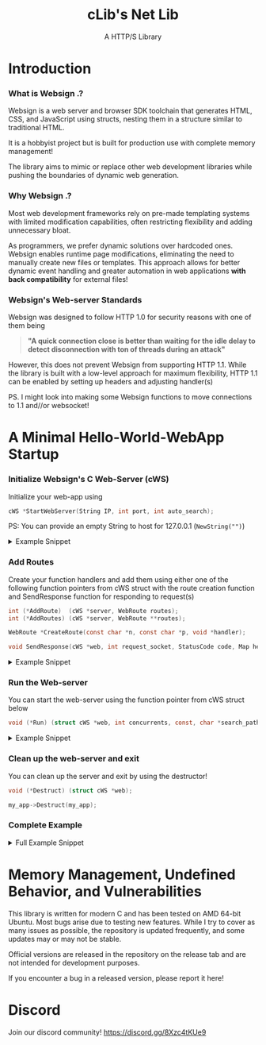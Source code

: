 <div align="center">
    <h1>cLib's Net Lib</h1>
    <p>A HTTP/S Library</p>
</div>

# Introduction

### What is Websign .? 

Websign is a web server and browser SDK toolchain that generates HTML, CSS, and JavaScript using structs, nesting them in a structure similar to traditional HTML.

It is a hobbyist project but is built for production use with complete memory management!

The library aims to mimic or replace other web development libraries while pushing the boundaries of dynamic web generation.

### Why Websign .? 

Most web development frameworks rely on pre-made templating systems with limited modification capabilities, often restricting flexibility and adding unnecessary bloat.

As programmers, we prefer dynamic solutions over hardcoded ones. Websign enables runtime page modifications, eliminating the need to manually create new files or templates. This approach allows for better dynamic event handling and greater automation in web applications **with back compatibility** for external files!

### Websign's Web-server Standards

Websign was designed to follow HTTP 1.0 for security reasons with one of them being 
> **"A quick connection close is better than waiting for the idle delay to detect disconnection with ton of threads during an attack"**

However, this does not prevent Websign from supporting HTTP 1.1. While the library is built with a low-level approach for maximum flexibility, HTTP 1.1 can be enabled by setting up headers and adjusting handler(s)

PS. I might look into making some Websign functions to move connections to 1.1 and//or websocket!

# A Minimal Hello-World-WebApp Startup

### Initialize Websign's C Web-Server (cWS)
Initialize your web-app using 

```c
cWS *StartWebServer(String IP, int port, int auto_search);
```

PS: You can provide an empty String to host for 127.0.0.1 (``NewString("")``)

<details><summary>Example Snippet</summary>

```c
cWS *my_app = StartWebServer(NewString(""), 80, 0);
```
</details>

### Add Routes

Create your function handlers and add them using either one of the following function pointers from cWS struct with the route creation function and SendResponse function for responding to request(s)

```c
int (*AddRoute)  (cWS *server, WebRoute routes);
int (*AddRoutes) (cWS *server, WebRoute **routes);

WebRoute *CreateRoute(const char *n, const char *p, void *handler);

void SendResponse(cWS *web, int request_socket, StatusCode code, Map headers, Map cookies, const char *body);
```

<details><summary>Example Snippet</summary>

```c

// Use 1.0 Default and basic headers
void *index_handler(cWS *server, cWR *req, WebRoute *route, int socket) {
    SendResponse(server, socket, OK, DefaultHeaders, ((Map){0}), "Hello World");
}

// AddRoute
my_app->AddRoute(my_app, (WebRoute){ .Name = "index", .Path = "/", .Handler = index_handler });

// AddRoutes
WebRoute *Routes[1][] = {
    CreateRoute("index", "/", index_handler),
    NULL
};
my_app->AddRoutes(my_app, Routes);
```
</details>

### Run the Web-server

You can start the web-server using the function pointer from cWS struct below

```c
void (*Run) (struct cWS *web, int concurrents, const, char *search_path);
```

<details><summary>Example Snippet</summary>

```c
my_app->Run(server, 99, 0); // Adjust concurrents to your needs!
```
</details>

### Clean up the web-server and exit

You can clean up the server and exit by using the destructor!

```c
void (*Destruct) (struct cWS *web);
```

```c
my_app->Destruct(my_app);
```

### Complete Example

<details><summary>Full Example Snippet</summary>

```c
#include <stdio.h>
#include <string.h>
#include <stdlib.h>

#include <str.h>
#include <map.h>
#include <Net/web.h>

// Use 1.0 Default and basic headers
void *index_handler(cWS *server, cWR *req, WebRoute *route, int socket) {
    SendResponse(server, socket, OK, DefaultHeaders, ((Map){0}), "Hello World");
}

int main() {
    // Initialize cWS
    cWS *my_app = StartWebServer(NewString(""), 80, 0);
    if(!my_app)
    {
        printf("[ - ] Error, Unable to start web server....");
        return 1;
    }

    
    // AddRoute
    int route_check = my_app->AddRoute(my_app, (WebRoute){ .Name = "index", .Path = "/", .Handler = index_handler });
    if(!route_check) {
        printf("[ x ] Error, Unable to add route...!\n");
        return 1;
    }

    // Run the web-server (Can be threaded if needed)
    my_app->Run(my_app, 999, 0);

    // Clean up and exit
    my_app->Destruct(my_app);
    return 0;
}
```
</details>

# Memory Management, Undefined Behavior, and Vulnerabilities

This library is written for modern C and has been tested on AMD 64-bit Ubuntu. Most bugs arise due to testing new features. While I try to cover as many issues as possible, the repository is updated frequently, and some updates may or may not be stable.

Official versions are released in the repository on the release tab and are not intended for development purposes.

If you encounter a bug in a released version, please report it here!

# Discord 

Join our discord community! https://discord.gg/8Xzc4tKUe9